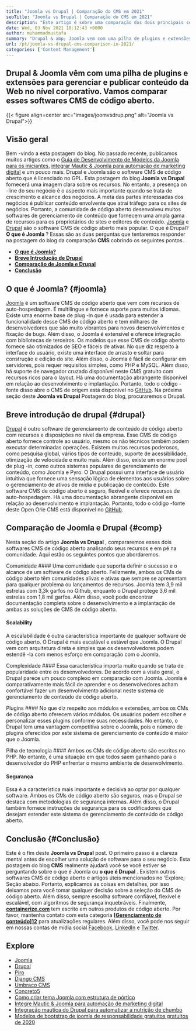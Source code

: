 ```yaml
---
title: "Joomla vs Drupal | Comparação do CMS em 2021" 
seoTitle: "Joomla vs Drupal | Comparação do CMS em 2021" 
description: "Este artigo é sobre uma comparação dos dois principais software CMS gratuitos Joomla vs Drupal. Ambos os software são auto-hospedados e vêm com uma ampla gama de plugins." 
date: Wed, 03 Nov 2021 18:12:43 +0000
author: muhammadmustafa
summary: "Drupal & amp; Joomla vem com uma pilha de plugins e extensões para gerenciar e publicar conteúdo da Web no nível corporativo. Vamos comparar esses softwares CMS de código aberto." 
url: /pt/joomla-vs-drupal-cms-comparison-in-2021/
categories: ['Content Management']
---
```


## Drupal & Joomla vêm com uma pilha de plugins e extensões para gerenciar e publicar conteúdo da Web no nível corporativo. Vamos comparar esses softwares CMS de código aberto.

{{< figure align=center src="images/joomvsdrup.png" alt="Joomla vs Drupal">}}


##  **Visão geral**  
Bem -vindo a esta postagem do blog. No passado recente, publicamos muitos artigos como o [Guia de Desenvolvimento de Modelos da Joomla para os iniciantes][1], [integrar Mautic & Joomla para automação de marketing digital][2] e um pouco mais. Drupal e Joomla são o software CMS de código aberto que é licenciado no GPL. Esta postagem do blog  **Joomla vs Drupal**  fornecerá uma imagem clara sobre os recursos. No entanto, a presença on -line do seu negócio é o aspecto mais importante quando se trata de crescimento e alcance dos negócios. A meta das partes interessadas dos negócios é publicar conteúdo envolvente que atrai tráfego para os sites de negócios.
Portanto, a comunidade de código aberto desenvolveu muitos softwares de gerenciamento de conteúdo que fornecem uma ampla gama de recursos para os proprietários de sites e editores de conteúdo. [Joomla][3] e [Drupal][4] são o software CMS de código aberto mais popular. O que é Drupal?  **O que é Joomla** ? Essas são as duas perguntas que tentaremos responder na postagem do blog da comparação **CMS**  cobrindo os seguintes pontos.
*  **[O que é Joomla?][5]**  
*  **[Breve Introdução de Drupal][6]**  
*  **[Comparação de Joomla e Drupal][7]**  
*  **[Conclusão][8]**  

## O que é Joomla? {#joomla}

[Joomla][3] é um software CMS de código aberto que vem com recursos de auto-hospedagem. É multilíngue e fornece suporte para muitos idiomas. Existe uma enorme base de plug -in que é usada para estender a funcionalidade desse CMS de código aberto e tem milhares de desenvolvedores que são muito vibrantes para novos desenvolvimentos e fixação de bugs. Além disso, o Joomla é extensível e oferece integração com bibliotecas de terceiros. Os modelos que esse CMS de código aberto fornece são otimizados de SEO e fáceis de ativar. No que diz respeito à interface do usuário, existe uma interface de arrasto e soltar para construção e edição do site.
Além disso, o Joomla é fácil de configurar em servidores, pois requer requisitos simples, como PHP e MySQL. Além disso, há suporte de navegador cruzado disponível neste CMS gratuito com recursos ricos para o layout. Há uma documentação abrangente disponível em relação ao desenvolvimento e implantação. Portanto, todo o código -fonte disso abre o CMS de origem está disponível no [GitHub][9]. Na próxima seção deste  **Joomla vs Drupal**  Postagem do blog, procuraremos o Drupal.

## Breve introdução de drupal {#drupal}

[Drupal][4] é outro software de gerenciamento de conteúdo de código aberto com recursos e disposições no nível da empresa. Esse CMS de código aberto fornece controle ao usuário, mesmo os não técnicos também podem executar determinadas operações. Existem muitos recursos poderosos, como pesquisa global, vários tipos de conteúdo, suporte de acessibilidade, otimização de velocidade e muito mais. Além disso, existe um enorme pool de plug -in, como outros sistemas populares de gerenciamento de conteúdo, como Joomla e Pyro. O Drupal possui uma interface de usuário intuitiva que fornece uma sensação lógica de elementos aos usuários sobre o gerenciamento de ativos de mídia e publicação de conteúdo.
Este software CMS de código aberto é seguro, flexível e oferece recursos de auto-hospedagem. Há uma documentação abrangente disponível em relação ao desenvolvimento e implantação. Portanto, todo o código -fonte deste Open Orie CMS está disponível no [GitHub][10].

## Comparação de Joomla e Drupal {#comp}

Nesta seção do artigo  **Joomla vs Drupal**  , compararemos esses dois softwares CMS de código aberto analisando seus recursos e em pé na comunidade. Aqui estão os seguintes pontos que abordaremos.

Comunidade ####
Uma comunidade que suporta definir o sucesso e o alcance de um software de código aberto. Felizmente, ambos os CMs de código aberto têm comunidades alivas e ativas que sempre se apresentam para qualquer problema ou lançamentos de recursos. Joomla tem 3,9 mil estrelas com 3,3k garfos no Github, enquanto o Drupal protege 3,6 mil estrelas com 1,8 mil garfos. Além disso, você pode encontrar documentação completa sobre o desenvolvimento e a implantação de ambas as soluções de CMS de código aberto.

#### Scalability
A escalabilidade é outra característica importante de qualquer software de código aberto. O Drupal é mais escalável e estável que Joomla. O Drupal vem com arquitetura direta e simples que os desenvolvedores podem estendê -la com menos esforço em comparação com o Joomla.

Complexidade ####
Essa característica importa muito quando se trata de popularidade entre os desenvolvedores. De acordo com a visão geral, o Drupal parece um pouco complexo em comparação com Joomla. Joomla é comparativamente mais fácil de aprender e os desenvolvedores acham confortável fazer um desenvolvimento adicional neste sistema de gerenciamento de conteúdo de código aberto.

Plugins ####
No que diz respeito aos módulos e extensões, ambos os CMs de código aberto oferecem vários módulos. Os usuários podem escolher e personalizar esses plugins conforme suas necessidades. No entanto, o Drupal tem uma vantagem competitiva sobre o Joomla, pois o número de plugins oferecidos por este sistema de gerenciamento de conteúdo é maior que o Joomla.

Pilha de tecnologia ####
Ambos os CMs de código aberto são escritos no PHP. No entanto, é uma situação em que todos saem ganhando para o desenvolvedor do PHP enfrentar o mesmo ambiente de desenvolvimento.

#### Segurança
Essa é a característica mais importante e decisiva ao optar por qualquer software. Ambos os CMs de código aberto são seguros, mas o Drupal se destaca com metodologias de segurança internas. Além disso, o Drupal também fornece instruções de segurança para os codificadores que desejam estender este sistema de gerenciamento de conteúdo de código aberto.

## Conclusão {#Conclusão}

Este é o fim deste  **Joomla vs Drupal** post. O primeiro passo é a clareza mental antes de escolher uma solução de software para o seu negócio. Esta postagem do blog  **CMS**  realmente ajudará você se você estiver se perguntando sobre o que é Joomla ou **o que é Drupal**  . Existem outros softwares CMS de código aberto e artigos úteis mencionados no ‘Explore; Seção abaixo. Portanto, explicamos as coisas em detalhes, por isso deixamos para você tomar qualquer decisão sobre a seleção do CMS de código aberto. Além disso, sempre escolha software confiável, flexível e escalável, com algoritmos de segurança inquebráveis.
Finalmente,  **[containerize.com][11]** tem escrito em outros produtos de código aberto. Por favor, mantenha contato com esta categoria **[[Gerenciamento de conteúdo][12]][12]**  para atualizações regulares. Além disso, você pode nos seguir em nossas contas de mídia social [Facebook][13], [LinkedIn][14] e [Twitter][15].

## Explore
  * [Joomla][3]
  * [Drupal][4]
  * [Piro][16]
  * [Django CMS][17]
  * [Umbraco CMS][18]
  * [Concreto5][19]
  * [Como criar tema Joomla com estrutura de pórtico][20]
  * [Integre Mautic & Joomla para automação de marketing digital][2]
  * [Integração mautica do Drupal para automatizar a nutrição de chumbo][21]
  * [Modelos de bootstrap de joomla de responsabilidade gratuitos gratuitos de 2020][22]



[1]: https://blog.containerize.com/content-management/responsive-joomla-templates-tutorial/
[2]: https://blog.containerize.com/content-management/integrate-mautic-with-joomla-for-marketing-automation/
[3]: https://products.containerize.com/content-management/joomla
[4]: https://products.containerize.com/content-management/drupal
[5]: #joomla
[6]: #drupal
[7]: #comp
[8]: #Conclusion
[9]: https://github.com/joomla/joomla-cms
[10]: https://github.com/drupal/drupal
[11]: https://www.containerize.com/
[12]: https://products.containerize.com/content-management/
[13]: https://web.facebook.com/containerize
[14]: https://www.linkedin.com/company/containerize/
[15]: https://twitter.com/containerize_co
[16]: https://products.containerize.com/content-management/pyro
[17]: https://products.containerize.com/content-management/django
[18]: https://products.containerize.com/content-management/umbraco
[19]: https://products.containerize.com/content-management/concrete5
[20]: https://blog.containerize.com/content-management/how-to-create-joomla-theme-joomla-gantry-framework/
[21]: https://blog.containerize.com/content-management/drupal-tutorial-automate-lead-growth-with-drupal-mautic/
[22]: https://blog.containerize.com/content-management/top-5-best-free-responsive-joomla-templates-of-2020/
